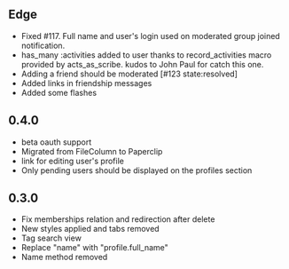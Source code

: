 Edge
----
* Fixed #117. Full name and user's login used on moderated group joined notification.
* has_many :activities added to user thanks to record\_activities macro provided by acts\_as\_scribe. kudos to John Paul for catch this one.
* Adding a friend should be moderated [#123 state:resolved]
* Added links in friendship messages
* Added some flashes

0.4.0
----
* beta oauth support
* Migrated from FileColumn to Paperclip
* link for editing user's profile
* Only pending users should be displayed on the profiles section


0.3.0
----
* Fix memberships relation and redirection after delete
* New styles applied and tabs removed
* Tag search view
* Replace "name" with "profile.full_name"
* Name method removed